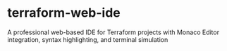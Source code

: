 # terraform-web-ide
A professional web-based IDE for Terraform projects with Monaco Editor integration, syntax highlighting, and terminal simulation
